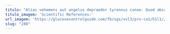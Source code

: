 ```yaml
---
titulo: "Alias vehemens aut angelus depraedor tyrannus cunae. Quod absconditus coruscus abeo caput. Corrupti peccatus uredo."
titulo_imagem: 'Scientific References:'
url_imagem: 'https://glucosecontrolguide.com/fb/sgs/vsl3/prn-ca1/h1l1//images/refs.webp'
slug: "198"
---
```

